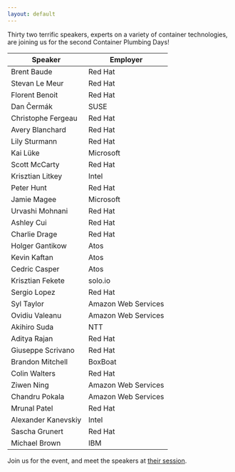 ```yaml
---
layout: default
---
```


Thirty two terrific speakers, experts on a variety of container technologies, are joining us for the second Container Plumbing Days!

| Speaker | Employer |
| -------------- | ----------- |
| Brent Baude | Red Hat |
| Stevan Le Meur | Red Hat |
| Florent Benoit | Red Hat |
| Dan Čermák | SUSE |
| Christophe Fergeau | Red Hat |
| Avery Blanchard | Red Hat |
| Lily Sturmann | Red Hat |
| Kai Lüke | Microsoft |
| Scott McCarty | Red Hat |
| Krisztian Litkey | Intel |
| Peter Hunt | Red Hat |
| Jamie Magee | Microsoft |
| Urvashi Mohnani | Red Hat |
| Ashley Cui | Red Hat |
| Charlie Drage | Red Hat |
| Holger Gantikow | Atos |
| Kevin Kaftan | Atos |
| Cedric Casper| Atos |
| Krisztian Fekete | solo.io |
| Sergio Lopez | Red Hat |
| Syl Taylor | Amazon Web Services |
| Ovidiu Valeanu | Amazon Web Services |
| Akihiro Suda | NTT |
| Aditya Rajan | Red Hat |
| Giuseppe Scrivano | Red Hat |
| Brandon Mitchell | BoxBoat |
| Colin Walters | Red Hat |
| Ziwen Ning | Amazon Web Services |
| Chandru Pokala | Amazon Web Services |
| Mrunal Patel | Red Hat |
| Alexander Kanevskiy | Intel |
| Sascha Grunert | Red Hat |
| Michael Brown | IBM |

Join us for the event, and meet the speakers at [their session](https://containerplumbing.org/schedule).
<!---
Twenty terrific speakers, experts on a variety of container technologies, are joining us for the first Container Plumbing Days!

| Speaker | Employer |
| -------------- | ----------- |
| Adrian Reber | Red Hat |
| Brandon Lum | IBM |
| Brent Baude | Red Hat |
| Dan Walsh | Red Hat |
| Giuseppe Scrivano | Red Hat |
| Kir Kolyshin | Red Hat |
| Kohei Tokunaga | NTT |
| Louis DeLosSantos | Red Hat |
| Mauricio Vásquez | Kinvolk |
| Nisha Kumar | VMware |
| Peter Robinson | Red Hat |
| Samuel Ortiz | Intel |
| Sergio Lopez | Red Hat |
| Steve Lasker | Microsoft |
| Tammer Saleh | SuperOrbital |
| Tao Peng | Ant Group |
| Timothée Ravier | Red Hat  |
| Tonis Tiigi | Docker Inc |
| Valentin Rothberg | Red Hat |

Also, a big thank-you to our conference committee and volunteer moderators for the event:  Tom Sweeney, Peter Hunt, Urvashi Mohnani, Sally O'Malley, Preethi Thomas, Dan Walsh, Mrunal Patel, and Josh Berkus.

Join us for the event, and meet the speakers at their session and in the Hallway Track.
--->

<!---
# Submit a Proposal

ContainerPlumbing is looking for proposals around everything containers below the orchestration layer.  This includes (but is not limited to):

* Container runtimes, including WASM
* Image building
* Image scanning
* Image transports
* Container security and isolation
* Virtualization inside containers
* Containers on alternate architectures and platforms
* Linux cgroups and other kernel features
* Container OSes
* Containers on non-Linux OSes
* Containers and filesystem storage

Projects we want to hear about include (but are not limited to): Buildah, CRI-O, Linux cGroups & SecComp, eBPF, podman, containerd, Tern, Kind, Clair, Skopeo, CoreOS, Flatcar Linux, Katacontainers, Kubevirt, OCI, nerdctl, and more.  Basically, if it lives below the scheduling & orchestration layer, then we're interested in hearing about it. Presented technologies should be open source.

While we think that Kubernetes, Openshift, Che, Istio, and similar projects are awesome, this is not the place for them.  There's lots of other conferences covering those.

By submitting a proposal, you are agreeing to the [ContainerPlumbing Code of Conduct](/conduct).

## Deadlines

Please submit your proposal by January 23, 2023, at 23:59 UTC (7pm Eastern).

We will chose which proposals get selected by February 8th and inform all speakers.

The conference will take place March 22 and 23, from 1400 UTC to 1900 UTC each day. 

## Talk Formats

We'll be hosting two kinds of sessions:

Presentation Session (25m): this will be your normal slides/demo talking session, with 15 minutes of presentation and demo, and 10 minutes of questions from the audience.  Live demos, or even recorded video demos, are highly encouraged.  Slides are not required if you have enough demo time or other visual interest.

Discussion Session (50m): these sessions will be for open discussion of topics of general technical interest, like improvements to Linux namespaces, new features for the CRI, etc.  They will be 50 minutes long.  As part of this session proposal, you will need to name at least three people who will be participating in the discussion.  Discussions will also be open to audience members.

Lightning Talk (5m): A very brief presentation on a single topic, technology, or question. Plan on just a few slides or a single-feature demo (but not both).

All talks should be presented live if possible. Container Plumbing is a "summit" type event, where the discussions are more important than the slides.

## Submit Proposal

You can submit a proposal using our [CfP Form](https://forms.gle/5qwX72dhNqWZ4reh6).  Contact [event admin](mailto:jberkus@redhat.com) if you have issues with submitting.
-->

